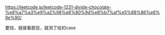 https://leetcode.jp/leetcode-1231-divide-chocolate-%e8%a7%a3%e9%a2%98%e6%80%9d%e8%b7%af%e5%88%86%e6%9e%90/

要钱，链接看题目，就测了给的case
